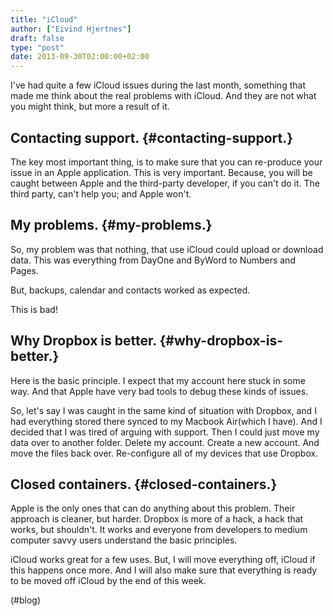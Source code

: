 ```yaml
---
title: "iCloud"
author: ["Eivind Hjertnes"]
draft: false
type: "post"
date: 2013-09-30T02:00:00+02:00
---
```


I've had quite a few iCloud issues during the last month, something that
made me think about the real problems with iCloud. And they are not what
you might think, but more a result of it.


## Contacting support. {#contacting-support.}

The key most important thing, is to make sure that you can re-produce
your issue in an Apple application. This is very important. Because, you
will be caught between Apple and the third-party developer, if you can't
do it. The third party, can't help you; and Apple won't.


## My problems. {#my-problems.}

So, my problem was that nothing, that use iCloud could upload or
download data. This was everything from DayOne and ByWord to Numbers and
Pages.

But, backups, calendar and contacts worked as expected.

This is bad!


## Why Dropbox is better. {#why-dropbox-is-better.}

Here is the basic principle. I expect that my account here stuck in some
way. And that Apple have very bad tools to debug these kinds of issues.

So, let's say I was caught in the same kind of situation with Dropbox,
and I had everything stored there synced to my Macbook Air(which I
have). And I decided that I was tired of arguing with support. Then I
could just move my data over to another folder. Delete my account.
Create a new account. And move the files back over. Re-configure all of
my devices that use Dropbox.


## Closed containers. {#closed-containers.}

Apple is the only ones that can do anything about this problem. Their
approach is cleaner, but harder. Dropbox is more of a hack, a hack that
works, but shouldn't. It works and everyone from developers to medium
computer savvy users understand the basic principles.

iCloud works great for a few uses. But, I will move everything off,
iCloud if this happens once more. And I will also make sure that
everything is ready to be moved off iCloud by the end of this week.

(#blog)
